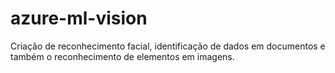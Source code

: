 # azure-ml-vision
Criação de reconhecimento facial, identificação de dados em documentos e também o reconhecimento de elementos em imagens. 
